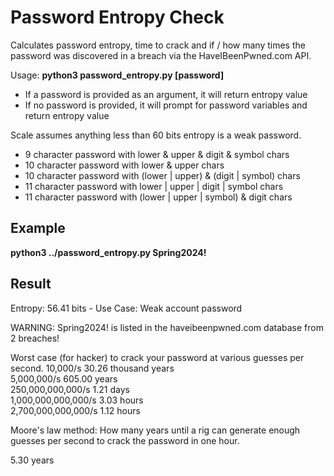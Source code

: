 # Password Entropy Check
Calculates password entropy, time to crack and if / how many times the password was discovered in a breach via the HaveIBeenPwned.com API.

Usage: **python3 password_entropy.py [password]**
- If a password is provided as an argument, it will return entropy value
- If no password is provided, it will prompt for password variables and return entropy value

Scale assumes anything less than 60 bits entropy is a weak password.
- 9 character password with lower & upper & digit & symbol chars
- 10 character password with lower & upper chars
- 10 character password with (lower | upper) & (digit | symbol) chars
- 11 character password with lower | upper | digit | symbol chars
- 11 character password with (lower | upper | symbol) & digit chars

## Example
**python3 ../password_entropy.py Spring2024!**

## Result
Entropy: 56.41 bits - Use Case: Weak account password

WARNING: Spring2024! is listed in the haveibeenpwned.com database from 2 breaches!

Worst case (for hacker) to crack your password at various guesses per second.
10,000/s                  30.26 thousand years     
5,000,000/s               605.00 years             
250,000,000,000/s         1.21 days                
1,000,000,000,000/s       3.03 hours               
2,700,000,000,000/s       1.12 hours               

Moore's law method: How many years until a rig can generate enough guesses per
second to crack the password in one hour.

5.30 years

